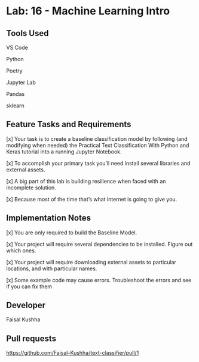 # Lab: 16 - Machine Learning Intro

## Tools Used

VS Code

Python

Poetry

Jupyter Lab

Pandas

sklearn

## Feature Tasks and Requirements

[x] Your task is to create a baseline classification model by following (and modifying when needed) the Practical Text Classification With Python and Keras tutorial into a running Jupyter Notebook.

[x] To accomplish your primary task you’ll need install several libraries and external assets.

[x] A big part of this lab is building resilience when faced with an incomplete solution.

[x] Because most of the time that’s what internet is going to give you.

## Implementation Notes

[x] You are only required to build the Baseline Model.

[x] Your project will require several dependencies to be installed. Figure out which ones.

[x] Your project will require downloading external assets to particular locations, and with particular names.

[x] Some example code may cause errors. Troubleshoot the errors and see if you can fix them

## Developer

Faisal Kushha

## Pull requests

https://github.com/Faisal-Kushha/text-classifier/pull/1
